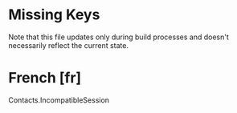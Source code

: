 # Missing Keys
Note that this file updates only during build processes and doesn't necessarily reflect the current state.

# French [fr]
Contacts.IncompatibleSession  

